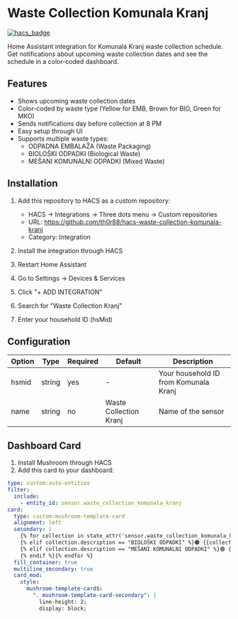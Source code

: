 # Waste Collection Komunala Kranj

[![hacs_badge](https://img.shields.io/badge/HACS-Custom-41BDF5.svg)](https://github.com/hacs/integration)

Home Assistant integration for Komunala Kranj waste collection schedule. Get notifications about upcoming waste collection dates and see the schedule in a color-coded dashboard.

## Features

- Shows upcoming waste collection dates
- Color-coded by waste type (Yellow for EMB, Brown for BIO, Green for MKO)
- Sends notifications day before collection at 8 PM
- Easy setup through UI
- Supports multiple waste types:
  - ODPADNA EMBALAŽA (Waste Packaging)
  - BIOLOŠKI ODPADKI (Biological Waste)
  - MEŠANI KOMUNALNI ODPADKI (Mixed Waste)

## Installation

1. Add this repository to HACS as a custom repository:
   - HACS -> Integrations -> Three dots menu -> Custom repositories
   - URL: https://github.com/th0r88/hacs-waste-collection-komunala-kranj
   - Category: Integration

2. Install the integration through HACS
3. Restart Home Assistant
4. Go to Settings -> Devices & Services
5. Click "+ ADD INTEGRATION"
6. Search for "Waste Collection Kranj"
7. Enter your household ID (hsMid)

## Configuration

| Option | Type | Required | Default | Description |
|--------|------|----------|---------|-------------|
| hsmid | string | yes | - | Your household ID from Komunala Kranj |
| name | string | no | Waste Collection Kranj | Name of the sensor |

## Dashboard Card

1. Install Mushroom through HACS
2. Add this card to your dashboard:

```yaml
type: custom:auto-entities
filter:
  include:
    - entity_id: sensor.waste_collection_komunala_kranj
card:
  type: custom:mushroom-template-card
  alignment: left
  secondary: |
    {% for collection in state_attr('sensor.waste_collection_komunala_kranj', 'collections') %}{% if collection.description == "ODPADNA EMBALAŽA" %}🟡 {{collection.date}} - {{collection.description}}
    {% elif collection.description == "BIOLOŠKI ODPADKI" %}🟤 {{collection.date}} - {{collection.description}}
    {% elif collection.description == "MEŠANI KOMUNALNI ODPADKI" %}🟢 {{collection.date}} - {{collection.description}}
    {% endif %}{% endfor %}
  fill_container: true
  multiline_secondary: true
  card_mod:
    style:
      mushroom-template-card$:
        ". mushroom-template-card-secondary": |
          line-height: 2;
          display: block;
